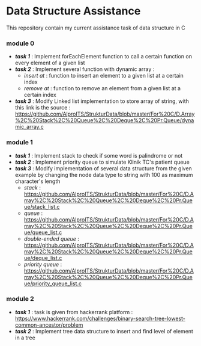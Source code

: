# Data Structure Assistance
This repository contain my current assistance task of data structure in C

### module 0
- **_task 1_** : Implement forEachElement function to call a certain function on every element of a given list
- **_task 2_** : Implement several function with dynamic array :
  - _insert at_ : function to insert an element to a given list at a certain index
  - _remove at_ : function to remove an element from a given list at a certain index
- **_task 3_** : Modify Linked list implementation to store array of string, with this link is the source : https://github.com/AlproITS/StrukturData/blob/master/For%20C/D.Array%2C%20Stack%2C%20Queue%2C%20Deque%2C%20Pr.Queue/dynamic_array.c

### module 1
- **_task 1_** : Implement stack to check if some word is palindrome or not
- **_task 2_** : Implement priority queue to simulate Klinik TC's patient queue
- **_task 3_** : Modify implementation of several data structure from the given example by changing the node data type to string with 100 as maximum character's length
  - _stack_ : https://github.com/AlproITS/StrukturData/blob/master/For%20C/D.Array%2C%20Stack%2C%20Queue%2C%20Deque%2C%20Pr.Queue/stack_list.c
  - _queue_ : https://github.com/AlproITS/StrukturData/blob/master/For%20C/D.Array%2C%20Stack%2C%20Queue%2C%20Deque%2C%20Pr.Queue/queue_list.c
  - _double-ended queue_ : https://github.com/AlproITS/StrukturData/blob/master/For%20C/D.Array%2C%20Stack%2C%20Queue%2C%20Deque%2C%20Pr.Queue/deque_list.c
  - _priority queue_ : https://github.com/AlproITS/StrukturData/blob/master/For%20C/D.Array%2C%20Stack%2C%20Queue%2C%20Deque%2C%20Pr.Queue/priority_queue_list.c
  
### module 2
- **_task 1_** : task is given from hackerrank platform : https://www.hackerrank.com/challenges/binary-search-tree-lowest-common-ancestor/problem
- **_task 2_** : Implement tree data structure to insert and find level of element in a tree